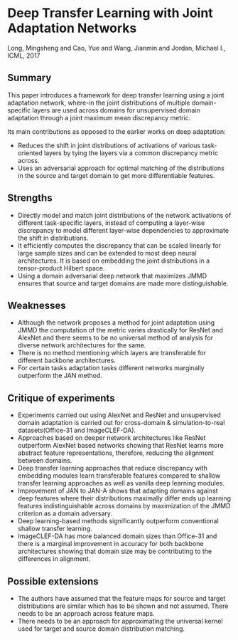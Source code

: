 # Deep Transfer Learning with Joint Adaptation Networks

Long, Mingsheng and Cao, Yue and Wang, Jianmin and Jordan, Michael I., ICML, 2017

## Summary

This paper introduces a framework for deep transfer learning using a joint adaptation network, where-in the joint distributions of multiple domain-specific layers are used across domains for unsupervised domain adaptation through a joint maximum mean discrepancy metric.

Its main contributions as opposed to the earlier works on deep adaptation:
- Reduces the shift in joint distributions of activations of various task-oriented layers by tying the layers via a common discrepancy metric across. 
- Uses an adversarial approach for optimal matching of the distributions in the source and target domain to get more differentiable features.

## Strengths

- Directly model and match joint distributions of the network activations of different task-specific layers, instead of computing a layer-wise discrepancy to model different layer-wise dependencies to approximate the shift in distributions.
- It efficiently computes the discrepancy that can be scaled linearly for large sample sizes and can be extended to most deep neural architectures. It is based on embedding the joint distributions in a tensor-product Hilbert space.
-  Using a domain adversarial deep network that maximizes JMMD ensures that source and target domains are made more distinguishable.

## Weaknesses
- Although the network proposes a method for joint adaptation using JMMD the computation of the metric varies drastically for ResNet and AlexNet and there seems to be no universal method of analysis for diverse network architectures for the same. 
- There is no method mentioning which layers are transferable for different backbone architectures.
- For certain tasks adaptation tasks different networks marginally outperform the JAN method.

## Critique of experiments
- Experiments carried out using AlexNet and ResNet and unsupervised domain adaptation is carried out for cross-domain & simulation-to-real datasets(Office-31 and ImageCLEF-DA).
- Approaches based on deeper network architectures like ResNet outperform AlexNet based networks showing that ResNet learns more abstract feature representations, therefore, reducing the alignment between domains. 
- Deep transfer learning approaches that reduce discrepancy with embedding modules learn transferable features compared to shallow transfer learning approaches as well as vanilla deep learning modules.
- Improvement of JAN to JAN-A shows that adapting domains against deep features where their distributions maximally differ ends up learning features indistinguishable across domains by maximization of the JMMD criterion as a domain adversary.
- Deep learning-based methods significantly outperform conventional shallow transfer learning.
- ImageCLEF-DA has more balanced domain sizes than Office-31 and there is a marginal improvement in accuracy for both backbone architectures showing that domain size may be contributing to the differences in alignment.

## Possible extensions

- The authors have assumed that the feature maps for source and target distributions are similar which has to be shown and not assumed. There needs to be an approach across feature maps.
- There needs to be an approach for approximating the universal kernel used for target and source domain distribution matching.

